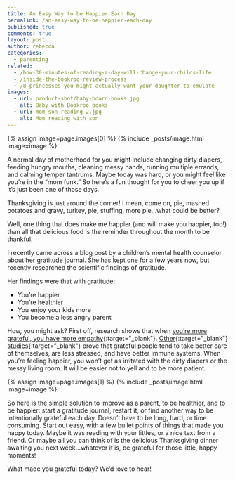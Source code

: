 ```yaml
---
title: An Easy Way to be Happier Each Day
permalink: /an-easy-way-to-be-happier-each-day
published: true
comments: true
layout: post
author: rebecca
categories: 
  - parenting
related: 
  - /how-30-minutes-of-reading-a-day-will-change-your-childs-life
  - /inside-the-bookroo-review-process
  - /8-princesses-you-might-actually-want-your-daughter-to-emulate
images: 
  - url: product-shot/baby-board-books.jpg
    alt: Baby with Bookroo books
  - url: mom-son-reading-2.jpg
    alt: Mom reading with son
---
```


{% assign image=page.images[0] %}
{% include _posts/image.html image=image %}

A normal day of motherhood for you might include changing dirty diapers, feeding hungry mouths, cleaning messy hands, running multiple errands, and calming temper tantrums. Maybe today was hard, or you might feel like you’re in the “mom funk.” So here’s a fun thought for you to cheer you up if it’s just been one of those days.

Thanksgiving is just around the corner! I mean, come on, pie, mashed potatoes and gravy, turkey, pie, stuffing, more pie…what could be better?

Well, one thing that does make me happier (and will make you happier, too!) than all that delicious food is the reminder throughout the month to be thankful.

I recently came across a blog post by a children’s mental health counselor about her gratitude journal. She has kept one for a few years now, but recently researched the scientific findings of gratitude.

Her findings were that with gratitude:

- You’re happier
- You’re healthier
- You enjoy your kids more
- You become a less angry parent

How, you might ask? First off, research shows that when [you’re more grateful, you have more empathy](http://spp.sagepub.com/content/3/2/232.abstract){:target="_blank"}. [Other](http://spp.sagepub.com/content/3/2/232.abstract){:target="_blank"} [studies](http://www.webmd.com/women/features/gratitute-health-boost#1){:target="_blank"} prove that grateful people tend to take better care of themselves, are less stressed, and have better immune systems. When you’re feeling happier, you won’t get as irritated with the dirty diapers or the messy living room. It will be easier not to yell and to be more patient.

{% assign image=page.images[1] %}
{% include _posts/image.html image=image %}

So here is the simple solution to improve as a parent, to be healthier, and to be happier: start a gratitude journal, restart it, or find another way to be intentionally grateful each day. Doesn’t have to be long, hard, or time consuming. Start out easy, with a few bullet points of things that made you happy today. Maybe it was reading with your littles, or a nice text from a friend. Or maybe all you can think of is the delicious Thanksgiving dinner awaiting you next week…whatever it is, be grateful for those little, happy moments!

What made you grateful today? We’d love to hear!